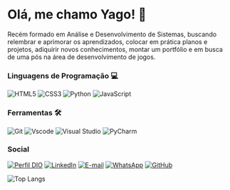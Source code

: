 # Olá, me chamo Yago! 👋

Recém formado em Análise e Desenvolvimento de Sistemas, buscando relembrar e aprimorar os aprendizados, colocar em prática planos e projetos, adiquirir novos conhecimentos, montar um portfólio e em busca de uma pós na área de desenvolvimento de jogos.
 
### Linguagens de Programação 💻
![HTML5](https://img.shields.io/badge/HTML5-E34F26?style=for-the-badge&logo=html5&logoColor=white)
![CSS3](https://img.shields.io/badge/CSS3-1572B6?style=for-the-badge&logo=css3&logoColor=white)
![Python](https://img.shields.io/badge/python-3670A0?style=for-the-badge&logo=python&logoColor=ffdd54)
![JavaScript](https://img.shields.io/badge/JavaScript-F7DF1E?style=for-the-badge&logo=javascript&logoColor=black)


### Ferramentas 🛠
![Git](https://img.shields.io/badge/GIT-E44C30?style=for-the-badge&logo=git&logoColor=white)
![Vscode](https://img.shields.io/badge/Vscode-007ACC?style=for-the-badge&logo=visual-studio-code&logoColor=white)
![Visual Studio](https://img.shields.io/badge/Visual%20Studio-5C2D91.svg?style=for-the-badge&logo=visual-studio&logoColor=white)
![PyCharm](https://img.shields.io/badge/pycharm-143?style=for-the-badge&logo=pycharm&logoColor=black&color=black&labelColor=green)

### Social 
[![Perfil DIO](https://img.shields.io/badge/-Meu%20Perfil%20na%20DIO-000000?style=for-the-badge&logo=gitbook&logoColor=white)](https://www.dio.me/users/yagoluan_jorge)
[![LinkedIn](https://img.shields.io/badge/linkedin-%230077B5.svg?style=for-the-badge&logo=linkedin&logoColor=white)](https://www.linkedin.com/in/yago-santtana-8235b0114/)
[![E-mail](https://img.shields.io/badge/-Email-000?style=for-the-badge&logo=microsoft-outlook&logoColor=white)](mailto:yagoluan.jorge@hotmail.com)
[![WhatsApp](https://img.shields.io/badge/WhatsApp-234ea94b?style=for-the-badge&logo=whatsapp&logoColor=white)](https://wa.me/55+61995827097)
[![GitHub](https://img.shields.io/badge/GitHub-E44C30?style=for-the-badge&logo=github&logoColor=white)](https://github.com/yagosanttana)

![Top Langs](https://github-readme-stats.vercel.app/api/top-langs/?username=yagosanttana&layout=compact)
